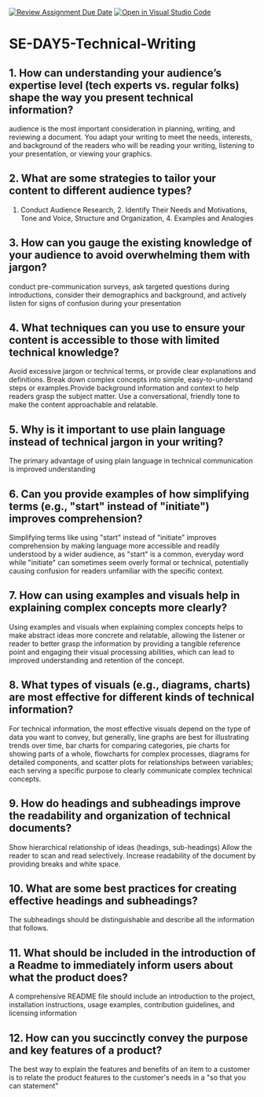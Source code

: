 [![Review Assignment Due Date](https://classroom.github.com/assets/deadline-readme-button-22041afd0340ce965d47ae6ef1cefeee28c7c493a6346c4f15d667ab976d596c.svg)](https://classroom.github.com/a/zsAR-pyY)
[![Open in Visual Studio Code](https://classroom.github.com/assets/open-in-vscode-2e0aaae1b6195c2367325f4f02e2d04e9abb55f0b24a779b69b11b9e10269abc.svg)](https://classroom.github.com/online_ide?assignment_repo_id=18482908&assignment_repo_type=AssignmentRepo)
# SE-DAY5-Technical-Writing
## 1. How can understanding your audience’s expertise level (tech experts vs. regular folks) shape the way you present technical information?
audience is the most important consideration in planning, writing, and reviewing a document. You adapt your writing to meet the needs, interests, and background of the readers who will be reading your writing, listening to your presentation, or viewing your graphics.
## 2. What are some strategies to tailor your content to different audience types?
1. Conduct Audience Research, 2. Identify Their Needs and Motivations, Tone and Voice, Structure and Organization, 4. Examples and Analogies
## 3. How can you gauge the existing knowledge of your audience to avoid overwhelming them with jargon?
conduct pre-communication surveys, ask targeted questions during introductions, consider their demographics and background, and actively listen for signs of confusion during your presentation
## 4. What techniques can you use to ensure your content is accessible to those with limited technical knowledge?
Avoid excessive jargon or technical terms, or provide clear explanations and definitions. Break down complex concepts into simple, easy-to-understand steps or examples.Provide background information and context to help readers grasp the subject matter. Use a conversational, friendly tone to make the content approachable and relatable.
## 5. Why is it important to use plain language instead of technical jargon in your writing?
The primary advantage of using plain language in technical communication is improved understanding
## 6. Can you provide examples of how simplifying terms (e.g., "start" instead of "initiate") improves comprehension?
Simplifying terms like using "start" instead of "initiate" improves comprehension by making language more accessible and readily understood by a wider audience, as "start" is a common, everyday word while "initiate" can sometimes seem overly formal or technical, potentially causing confusion for readers unfamiliar with the specific context. 
## 7. How can using examples and visuals help in explaining complex concepts more clearly?
Using examples and visuals when explaining complex concepts helps to make abstract ideas more concrete and relatable, allowing the listener or reader to better grasp the information by providing a tangible reference point and engaging their visual processing abilities, which can lead to improved understanding and retention of the concept. 
## 8. What types of visuals (e.g., diagrams, charts) are most effective for different kinds of technical information?
For technical information, the most effective visuals depend on the type of data you want to convey, but generally, line graphs are best for illustrating trends over time, bar charts for comparing categories, pie charts for showing parts of a whole, flowcharts for complex processes, diagrams for detailed components, and scatter plots for relationships between variables; each serving a specific purpose to clearly communicate complex technical concepts. 
## 9. How do headings and subheadings improve the readability and organization of technical documents?
Show hierarchical relationship of ideas (headings, sub-headings) Allow the reader to scan and read selectively. Increase readability of the document by providing breaks and white space.
## 10. What are some best practices for creating effective headings and subheadings?
The subheadings should be distinguishable and describe all the information that follows.
## 11. What should be included in the introduction of a Readme to immediately inform users about what the product does?
A comprehensive README file should include an introduction to the project, installation instructions, usage examples, contribution guidelines, and licensing information
## 12. How can you succinctly convey the purpose and key features of a product?
The best way to explain the features and benefits of an item to a customer is to relate the product features to the customer's needs in a "so that you can statement"
